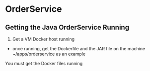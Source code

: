 # OrderService #

## Getting the Java OrderService Running ##

1. Get a VM Docker host running
- once running, get the Dockerfile and the JAR file on the machine
  ~/apps/orderservice as an example
  
  
You must get the Docker files running 




